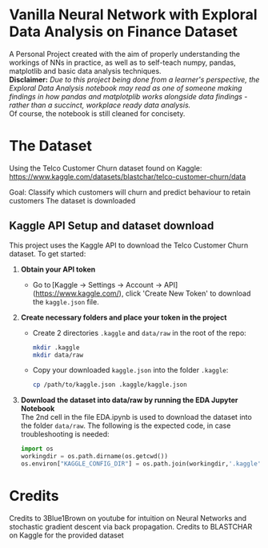 # Vanilla Neural Network with Exploral Data Analysis on Finance Dataset
 A Personal Project created with the aim of properly understanding the workings of NNs in practice, as well as to self-teach numpy, pandas, matplotlib and basic data analysis techniques.\
 **Disclaimer:** *Due to this project being done from a learner's perspective, the Exploral Data Analysis notebook may read as one of someone making findings in how pandas and matplotplib works alongside data findings - rather than a succinct, workplace ready data analysis.*\
Of course, the notebook is still cleaned for concisety.

# The Dataset
Using the Telco Customer Churn dataset found on Kaggle: https://www.kaggle.com/datasets/blastchar/telco-customer-churn/data

Goal: Classify which customers will churn and predict behaviour to retain customers
The dataset is downloaded

## Kaggle API Setup and dataset download

This project uses the Kaggle API to download the Telco Customer Churn dataset. To get started:

1. **Obtain your API token**  
   - Go to [Kaggle → Settings → Account → API] (https://www.kaggle.com/), click 'Create New Token' to download the `kaggle.json` file.

2. **Create necessary folders and place your token in the project**  
   - Create 2 directories `.kaggle` and `data/raw` in the root of the repo:  
     ```bash
     mkdir .kaggle
     mkdir data/raw
     ```  
   - Copy your downloaded `kaggle.json` into the folder `.kaggle`:  
     ```bash
     cp /path/to/kaggle.json .kaggle/kaggle.json
     ```  

3. **Download the dataset into data/raw by running the EDA Jupyter Notebook**  
   The 2nd cell in the file EDA.ipynb is used to download the dataset into the folder `data/raw`. The following is the expected code, in case troubleshooting is needed:  
   ```python
   import os
   workingdir = os.path.dirname(os.getcwd()) 
   os.environ["KAGGLE_CONFIG_DIR"] = os.path.join(workingdir,'.kaggle')
   ```


# Credits
Credits to 3Blue1Brown on youtube for intuition on Neural Networks and stochastic gradient descent via back propagation.
Credits to BLASTCHAR on Kaggle for the provided dataset
